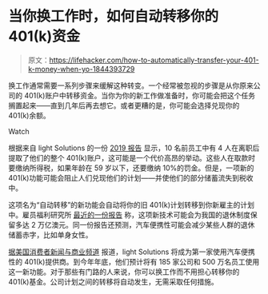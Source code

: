 # 当你换工作时，如何自动转移你的 401(k)资金

> 原文：<https://lifehacker.com/how-to-automatically-transfer-your-401-k-money-when-yo-1844393729>

换工作通常需要一系列步骤来缓解这种转变。一个经常被忽视的步骤是从你原来公司的 401(k)账户中转移资金。当你为你的新工作做准备时，你可能会把这个任务搁置起来——直到几年后再去想它。或者更糟的是，你可能会选择兑现你的 401(k)余额。

Watch

根据来自 light Solutions 的一份 [2019 报告](https://www.napa-net.org/sites/napa-net.org/files/Alight_distribution_in_DC_plans%202019.pdf) 显示，10 名前员工中有 4 人在离职后提取了他们的整个 401(k)账户，这可能是一个代价高昂的举动。这些人在取款时要缴纳所得税，如果年龄在 59 岁以下，还要缴纳 10%的罚金。但是，一项新的 401(k)功能可能会阻止人们兑现他们的计划——并使他们的部分储蓄流失到税收中。

这项名为“自动转移”的新功能会自动将你的旧 401(k)计划转移到你新雇主的计划中。雇员福利研究所 [最近的一份报告](https://www.ebri.org/content/the-impact-of-auto-portability-on-preserving-retirement-savings-currently-lost-to-401(k)-cashout-leakage) 称，这项新技术可能会为我国的退休制度保留多达 2 万亿澳元。同一份报告还预测，汽车便携性可能会减少某些人群的退休储蓄赤字，比如单身女性。

[据美国消费者新闻与商业频道](https://www.cnbc.com/2020/07/14/changing-jobs-now-you-can-transfer-401k-savings-automatically.html) 报道，light Solutions 将成为第一家使用汽车便携性的 401(k)提供商。到今年年底，他们预计将有 185 家公司和 500 万名员工使用这一新功能。对于那些有门路的人来说，你可以换工作而不用担心转移你的 401(k)基金。公司计划之间的转移将自动发生，无需采取任何措施。